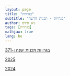 ```yaml
---
layout: page
title: "בגרויות"
subtitle: "בגרויות - תכנית חדשה"
author: גיא סידס
tags: [בגרויות]
mathjax: true
lang: he
---
```


[בגרויות תכנית ישנה ו-371](https://יסודות.שלי.com/cs2/Chapter9Ex9.3)

[2025](/bagruyot/2025.6.271.pdf)

[2024](/bagruyot/2024.6.271.pdf)
